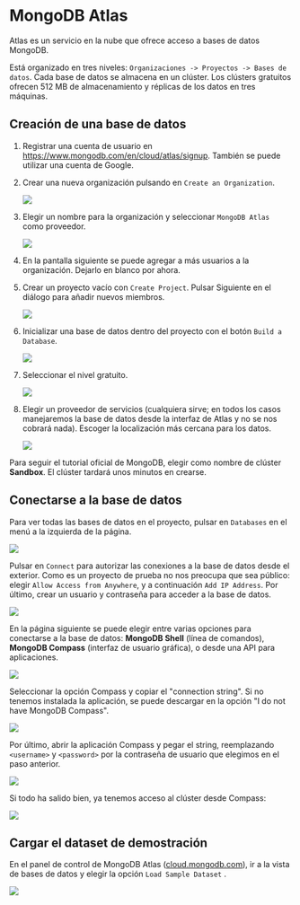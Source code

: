 # MongoDB Atlas

Atlas es un servicio en la nube que ofrece acceso a bases de datos MongoDB. 

Está organizado en tres niveles: `Organizaciones -> Proyectos -> Bases de datos`. Cada base de datos se almacena en un clúster. Los clústers gratuitos ofrecen 512 MB de almacenamiento y réplicas de los datos en tres máquinas.

## Creación de una base de datos

1. Registrar una cuenta de usuario en https://www.mongodb.com/en/cloud/atlas/signup. También se puede utilizar una cuenta de Google.

2. Crear una nueva organización pulsando en `Create an Organization`.

   ![](images/mongodbatlas/create_org.png)

3. Elegir un nombre para la organización y seleccionar `MongoDB Atlas` como proveedor.

   ![](images/mongodbatlas/org_name.png)

4. En la pantalla siguiente se puede agregar a más usuarios a la organización. Dejarlo en blanco por ahora.

5. Crear un proyecto vacío con `Create Project`. Pulsar Siguiente en el diálogo para añadir nuevos miembros.

   ![](images/mongodbatlas/image-20211122195746267.png)

6. Inicializar una base de datos dentro del proyecto con el botón `Build a Database`.

   ![](images/mongodbatlas/image-20211122200033109.png)

7. Seleccionar el nivel gratuito.

   ![](images/mongodbatlas/image-20211122200106056.png)

8. Elegir un proveedor de servicios (cualquiera sirve; en todos los casos manejaremos la base de datos desde la interfaz de Atlas y no se nos cobrará nada). Escoger la localización más cercana para los datos.

   ![](images/mongodbatlas/image-20211122200416165.png)

Para seguir el tutorial oficial de MongoDB, elegir como nombre de clúster **Sandbox**. El clúster tardará unos minutos en crearse.

## Conectarse a la base de datos

Para ver todas las bases de datos en el proyecto, pulsar en `Databases` en el menú a la izquierda de la página.

![](images/mongodbatlas/image-20211122201354238.png)

Pulsar en `Connect` para autorizar las conexiones a la base de datos desde el exterior. Como es un proyecto de prueba no nos preocupa que sea público: elegir `Allow Access from Anywhere`, y a continuación `Add IP Address`. Por último, crear un usuario y contraseña para acceder a la base de datos.

![](images/mongodbatlas/image-20211122204326697.png)

En la página siguiente se puede elegir entre varias opciones para conectarse a la base de datos: **MongoDB Shell** (línea de comandos), **MongoDB Compass** (interfaz de usuario gráfica), o desde una API para aplicaciones.

![](images/mongodbatlas/image-20211122211249791.png)

Seleccionar la opción Compass y copiar el "connection string". Si no tenemos instalada la aplicación, se puede descargar en la opción "I do not have MongoDB Compass".

![](images/mongodbatlas/image-20211122222434185.png)

Por último, abrir la aplicación Compass y pegar el string, reemplazando `<username>` y `<password>` por la contraseña de usuario que elegimos en el paso anterior.

![](images/mongodbatlas/image-20211122222612720.png)

Si todo ha salido bien, ya tenemos acceso al clúster desde Compass:

![](images/mongodbatlas/image-20211122223214762.png)

## Cargar el dataset de demostración

En el panel de control de MongoDB Atlas ([cloud.mongodb.com](https://cloud.mongodb.com)), ir a la vista de bases de datos y elegir la opción `Load Sample Dataset` . 

![](images/mongodbatlas/image-20211122204818420.png)



